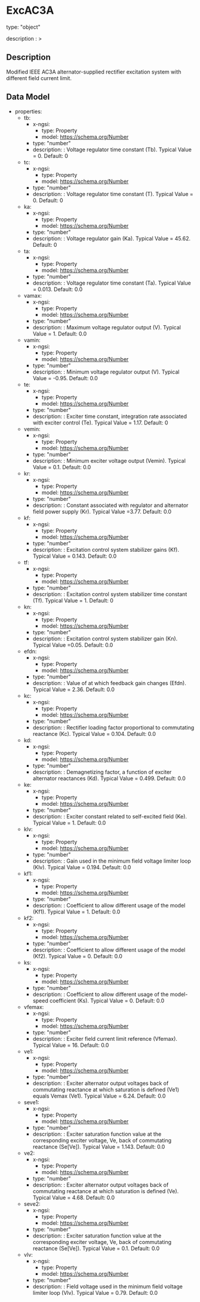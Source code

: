 # ExcAC3A
type: "object"
description : >
## Description
Modified IEEE AC3A alternator-supplied rectifier excitation system with different field current limit.

## Data Model
  - properties:
    - tb:
      - x-ngsi:
        - type: Property
        - model: https://schema.org/Number
      - type: "number"
      - description: : Voltage regulator time constant (Tb).  Typical Value = 0. Default: 0
    - tc:
      - x-ngsi:
        - type: Property
        - model: https://schema.org/Number
      - type: "number"
      - description: : Voltage regulator time constant (T).  Typical Value = 0. Default: 0
    - ka:
      - x-ngsi:
        - type: Property
        - model: https://schema.org/Number
      - type: "number"
      - description: : Voltage regulator gain (Ka).  Typical Value = 45.62. Default: 0
    - ta:
      - x-ngsi:
        - type: Property
        - model: https://schema.org/Number
      - type: "number"
      - description: : Voltage regulator time constant (Ta).  Typical Value = 0.013. Default: 0.0
    - vamax:
      - x-ngsi:
        - type: Property
        - model: https://schema.org/Number
      - type: "number"
      - description: : Maximum voltage regulator output (V).  Typical Value = 1. Default: 0.0
    - vamin:
      - x-ngsi:
        - type: Property
        - model: https://schema.org/Number
      - type: "number"
      - description: : Minimum voltage regulator output (V).  Typical Value = -0.95. Default: 0.0
    - te:
      - x-ngsi:
        - type: Property
        - model: https://schema.org/Number
      - type: "number"
      - description: : Exciter time constant, integration rate associated with exciter control (Te).  Typical Value = 1.17. Default: 0
    - vemin:
      - x-ngsi:
        - type: Property
        - model: https://schema.org/Number
      - type: "number"
      - description: : Minimum exciter voltage output (Vemin).  Typical Value = 0.1. Default: 0.0
    - kr:
      - x-ngsi:
        - type: Property
        - model: https://schema.org/Number
      - type: "number"
      - description: : Constant associated with regulator and alternator field power supply (Kr).  Typical Value =3.77. Default: 0.0
    - kf:
      - x-ngsi:
        - type: Property
        - model: https://schema.org/Number
      - type: "number"
      - description: : Excitation control system stabilizer gains (Kf).  Typical Value = 0.143. Default: 0.0
    - tf:
      - x-ngsi:
        - type: Property
        - model: https://schema.org/Number
      - type: "number"
      - description: : Excitation control system stabilizer time constant (Tf).  Typical Value = 1. Default: 0
    - kn:
      - x-ngsi:
        - type: Property
        - model: https://schema.org/Number
      - type: "number"
      - description: : Excitation control system stabilizer gain (Kn).  Typical Value =0.05. Default: 0.0
    - efdn:
      - x-ngsi:
        - type: Property
        - model: https://schema.org/Number
      - type: "number"
      - description: : Value of at which feedback gain changes (Efdn).  Typical Value = 2.36. Default: 0.0
    - kc:
      - x-ngsi:
        - type: Property
        - model: https://schema.org/Number
      - type: "number"
      - description: : Rectifier loading factor proportional to commutating reactance (Kc).  Typical Value = 0.104. Default: 0.0
    - kd:
      - x-ngsi:
        - type: Property
        - model: https://schema.org/Number
      - type: "number"
      - description: : Demagnetizing factor, a function of exciter alternator reactances (Kd).  Typical Value = 0.499. Default: 0.0
    - ke:
      - x-ngsi:
        - type: Property
        - model: https://schema.org/Number
      - type: "number"
      - description: : Exciter constant related to self-excited field (Ke).  Typical Value = 1. Default: 0.0
    - klv:
      - x-ngsi:
        - type: Property
        - model: https://schema.org/Number
      - type: "number"
      - description: : Gain used in the minimum field voltage limiter loop (Klv).  Typical Value = 0.194. Default: 0.0
    - kf1:
      - x-ngsi:
        - type: Property
        - model: https://schema.org/Number
      - type: "number"
      - description: : Coefficient to allow different usage of the model (Kf1).  Typical Value = 1. Default: 0.0
    - kf2:
      - x-ngsi:
        - type: Property
        - model: https://schema.org/Number
      - type: "number"
      - description: : Coefficient to allow different usage of the model (Kf2).  Typical Value = 0. Default: 0.0
    - ks:
      - x-ngsi:
        - type: Property
        - model: https://schema.org/Number
      - type: "number"
      - description: : Coefficient to allow different usage of the model-speed coefficient (Ks).  Typical Value = 0. Default: 0.0
    - vfemax:
      - x-ngsi:
        - type: Property
        - model: https://schema.org/Number
      - type: "number"
      - description: : Exciter field current limit reference (Vfemax).  Typical Value = 16. Default: 0.0
    - ve1:
      - x-ngsi:
        - type: Property
        - model: https://schema.org/Number
      - type: "number"
      - description: : Exciter alternator output voltages back of commutating reactance at which saturation is defined (Ve1) equals Vemax (Ve1).  Typical Value = 6.24. Default: 0.0
    - seve1:
      - x-ngsi:
        - type: Property
        - model: https://schema.org/Number
      - type: "number"
      - description: : Exciter saturation function value at the corresponding exciter voltage, Ve, back of commutating reactance (Se[Ve]).  Typical Value = 1.143. Default: 0.0
    - ve2:
      - x-ngsi:
        - type: Property
        - model: https://schema.org/Number
      - type: "number"
      - description: : Exciter alternator output voltages back of commutating reactance at which saturation is defined (Ve).  Typical Value = 4.68. Default: 0.0
    - seve2:
      - x-ngsi:
        - type: Property
        - model: https://schema.org/Number
      - type: "number"
      - description: : Exciter saturation function value at the corresponding exciter voltage, Ve, back of commutating reactance (Se[Ve]).  Typical Value = 0.1. Default: 0.0
    - vlv:
      - x-ngsi:
        - type: Property
        - model: https://schema.org/Number
      - type: "number"
      - description: : Field voltage used in the minimum field voltage limiter loop (Vlv).  Typical Value = 0.79. Default: 0.0
